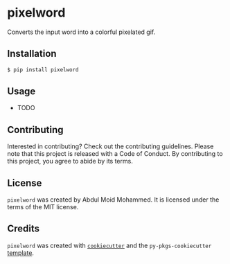 # pixelword

Converts the input word into a colorful pixelated gif.

## Installation

```bash
$ pip install pixelword
```

## Usage

- TODO

## Contributing

Interested in contributing? Check out the contributing guidelines. Please note that this project is released with a Code of Conduct. By contributing to this project, you agree to abide by its terms.

## License

`pixelword` was created by Abdul Moid Mohammed. It is licensed under the terms of the MIT license.

## Credits

`pixelword` was created with [`cookiecutter`](https://cookiecutter.readthedocs.io/en/latest/) and the `py-pkgs-cookiecutter` [template](https://github.com/py-pkgs/py-pkgs-cookiecutter).
